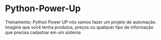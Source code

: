 # Python-Power-Up
Treinamento:  Python Power UP nós vamos fazer um projeto de  automação. Imagine que você tenha produtos, preços ou  qualquer tipo de informação que precisa cadastrar em um  sistema
